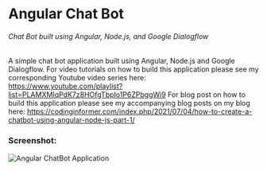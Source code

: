 # Angular Chat Bot
###### Chat Bot built using Angular, Node.js, and Google Dialogflow
A simple chat bot application built using Angular, Node.js and Google Dialogflow. 
For video tutorials on how to build this application please see my corresponding Youtube video series here: https://www.youtube.com/playlist?list=PLAMXMIqPdK7z8HOfgTbpIo1P6ZPbggWi9
For blog post on how to build this application please see my accompanying blog posts on my blog here: https://codinginformer.com/index.php/2021/07/04/how-to-create-a-chatbot-using-angular-node-js-part-1/
### Screenshot:
![Angular ChatBot Application](https://i.imgur.com/cbnrZ2U.png)
